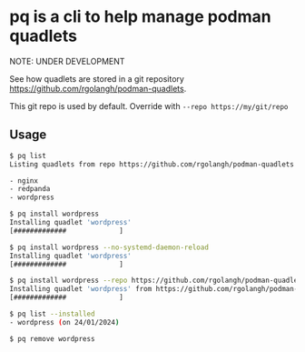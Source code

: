 # pq is a cli to help manage podman quadlets

NOTE: UNDER DEVELOPMENT

See how quadlets are stored in a git repository https://github.com/rgolangh/podman-quadlets.

This git repo is used by default. Override with `--repo https://my/git/repo`

## Usage

```bash
$ pq list
Listing quadlets from repo https://github.com/rgolangh/podman-quadlets (default in ~/.config/pq/pq.yaml)

- nginx
- redpanda
- wordpress

$ pq install wordpress
Installing quadlet 'wordpress'
[#############             ]

$ pq install wordpress --no-systemd-daemon-reload
Installing quadlet 'wordpress'
[#############             ]

$ pq install wordpress --repo https://github.com/rgolangh/podman-quadlets
Installing quadlet 'wordpress' from https://github.com/rgolangh/podman-quadlets
[#############             ]

$ pq list --installed
- wordpress (on 24/01/2024)

$ pq remove wordpress
```



